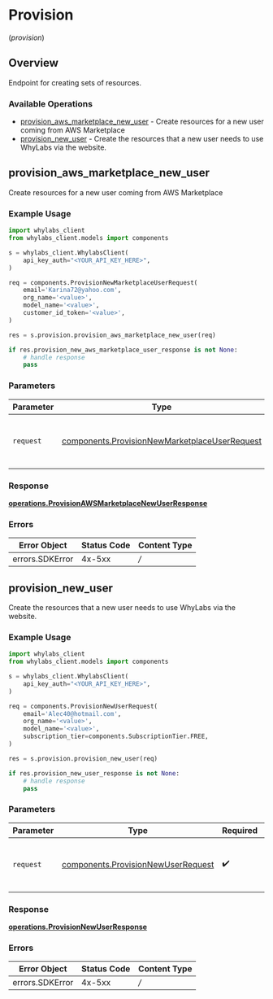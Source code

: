 # Provision
(*provision*)

## Overview

Endpoint for creating sets of resources.

### Available Operations

* [provision_aws_marketplace_new_user](#provision_aws_marketplace_new_user) - Create resources for a new user coming from AWS Marketplace
* [provision_new_user](#provision_new_user) - Create the resources that a new user needs to use WhyLabs via the website.

## provision_aws_marketplace_new_user

Create resources for a new user coming from AWS Marketplace

### Example Usage

```python
import whylabs_client
from whylabs_client.models import components

s = whylabs_client.WhylabsClient(
    api_key_auth="<YOUR_API_KEY_HERE>",
)

req = components.ProvisionNewMarketplaceUserRequest(
    email='Karina72@yahoo.com',
    org_name='<value>',
    model_name='<value>',
    customer_id_token='<value>',
)

res = s.provision.provision_aws_marketplace_new_user(req)

if res.provision_new_aws_marketplace_user_response is not None:
    # handle response
    pass

```

### Parameters

| Parameter                                                                                                      | Type                                                                                                           | Required                                                                                                       | Description                                                                                                    |
| -------------------------------------------------------------------------------------------------------------- | -------------------------------------------------------------------------------------------------------------- | -------------------------------------------------------------------------------------------------------------- | -------------------------------------------------------------------------------------------------------------- |
| `request`                                                                                                      | [components.ProvisionNewMarketplaceUserRequest](../../models/components/provisionnewmarketplaceuserrequest.md) | :heavy_check_mark:                                                                                             | The request object to use for the request.                                                                     |


### Response

**[operations.ProvisionAWSMarketplaceNewUserResponse](../../models/operations/provisionawsmarketplacenewuserresponse.md)**
### Errors

| Error Object    | Status Code     | Content Type    |
| --------------- | --------------- | --------------- |
| errors.SDKError | 4x-5xx          | */*             |

## provision_new_user

Create the resources that a new user needs to use WhyLabs via the website.

### Example Usage

```python
import whylabs_client
from whylabs_client.models import components

s = whylabs_client.WhylabsClient(
    api_key_auth="<YOUR_API_KEY_HERE>",
)

req = components.ProvisionNewUserRequest(
    email='Alec40@hotmail.com',
    org_name='<value>',
    model_name='<value>',
    subscription_tier=components.SubscriptionTier.FREE,
)

res = s.provision.provision_new_user(req)

if res.provision_new_user_response is not None:
    # handle response
    pass

```

### Parameters

| Parameter                                                                                | Type                                                                                     | Required                                                                                 | Description                                                                              |
| ---------------------------------------------------------------------------------------- | ---------------------------------------------------------------------------------------- | ---------------------------------------------------------------------------------------- | ---------------------------------------------------------------------------------------- |
| `request`                                                                                | [components.ProvisionNewUserRequest](../../models/components/provisionnewuserrequest.md) | :heavy_check_mark:                                                                       | The request object to use for the request.                                               |


### Response

**[operations.ProvisionNewUserResponse](../../models/operations/provisionnewuserresponse.md)**
### Errors

| Error Object    | Status Code     | Content Type    |
| --------------- | --------------- | --------------- |
| errors.SDKError | 4x-5xx          | */*             |
